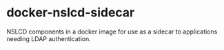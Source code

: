 # docker-nslcd-sidecar
NSLCD components in a docker image for use as a sidecar to applications needing LDAP authentication.
